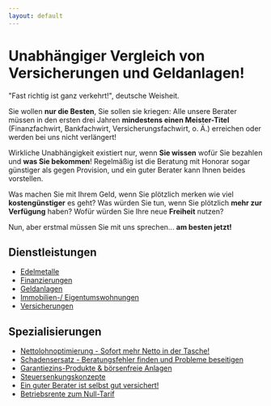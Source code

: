 ```yaml
---
layout: default
---
```


# Unabhängiger Vergleich von Versicherungen und Geldanlagen!

"Fast richtig ist ganz verkehrt!", deutsche Weisheit.

Sie wollen __nur die Besten__, Sie sollen sie kriegen: Alle unsere Berater müssen in den ersten drei Jahren __mindestens einen Meister-Titel__ (Finanzfachwirt, Bankfachwirt, Versicherungsfachwirt, o. Ä.) erreichen oder werden bei uns nicht verlängert!

Wirkliche Unabhängigkeit existiert nur, wenn __Sie wissen__ wofür Sie bezahlen und __was Sie bekommen__! Regelmäßig ist die Beratung mit Honorar sogar günstiger als gegen Provision, und ein guter Berater kann  Ihnen beides vorstellen.

Was machen Sie mit Ihrem Geld, wenn Sie plötzlich merken wie viel __kostengünstiger__ es geht? Was würden Sie tun, wenn Sie plötzlich __mehr zur Verfügung__ haben? Wofür würden Sie Ihre neue __Freiheit__ nutzen?

Nun, aber erstmal müssen Sie mit uns sprechen... __am besten jetzt!__


## Dienstleistungen

<ul class="blocklist">      
  <li>
    <a href="/dienstleistungen#edelmetalle-in-physischer-form">Edelmetalle</a>
  </li>
  
  <li>
    <a href="/dienstleistungen#finanzierungen">Finanzierungen</a>
  </li>
  
  <li>
    <a href="/dienstleistungen#geldanlagen">Geldanlagen</a>
  </li>
  
  <li>
    <a href="/dienstleistungen#immobilien-eigentumswohnungen">Immobilien-/ Eigentumswohnungen</a>
  </li>
  
  <li>
    <a href="/dienstleistungen#versicherungen-fur-privatkunden">Versicherungen</a>
  </li>
</ul>

## Spezialisierungen

<ul class="blocklist">
        
  <li>
    <a href="/spezialisierungen#papiertieger-basteln">Nettolohnoptimierung - Sofort mehr Netto in der Tasche!</a>
  </li>
  
  <li>
    <a href="/spezialisierungen#backe-backe-kuchen">Schadensersatz - Beratungsfehler finden und Probleme beseitigen</a>
  </li>
  
  <li>
    <a href="/spezialisierungen#inhaber-einer-bankenlizenz-nach-32-kwg">Garantiezins-Produkte & börsenfreie Anlagen</a>
  </li>
  
  <li>
    <a href="/spezialisierungen#steuersenkungskonzepte">Steuersenkungskonzepte</a>
  </li>
  
  <li>
    <a href="/spezialisierungen#absicherung-der-beratung-bis-10-000-000">Ein guter Berater ist selbst gut versichert!</a>
  </li>
  
  <li>
    <a href="/spezialisierungen#betriebsrente-zum-null-tarif">Betriebsrente zum Null-Tarif</a>
  </li>
  
</ul>
